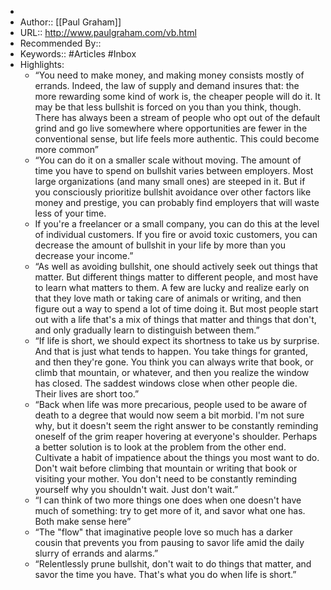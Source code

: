 - 
- Author:: [[Paul Graham]]
- URL:: http://www.paulgraham.com/vb.html
- Recommended By:: 
- Keywords:: #Articles #Inbox
- Highlights:
    - “You need to make money, and making money consists mostly of errands. Indeed, the law of supply and demand insures that: the more rewarding some kind of work is, the cheaper people will do it. It may be that less bullshit is forced on you than you think, though. There has always been a stream of people who opt out of the default grind and go live somewhere where opportunities are fewer in the conventional sense, but life feels more authentic. This could become more common”
    - “You can do it on a smaller scale without moving. The amount of time you have to spend on bullshit varies between employers. Most large organizations (and many small ones) are steeped in it. But if you consciously prioritize bullshit avoidance over other factors like money and prestige, you can probably find employers that will waste less of your time.
    - If you're a freelancer or a small company, you can do this at the level of individual customers. If you fire or avoid toxic customers, you can decrease the amount of bullshit in your life by more than you decrease your income.”
    - “As well as avoiding bullshit, one should actively seek out things that matter. But different things matter to different people, and most have to learn what matters to them. A few are lucky and realize early on that they love math or taking care of animals or writing, and then figure out a way to spend a lot of time doing it. But most people start out with a life that's a mix of things that matter and things that don't, and only gradually learn to distinguish between them.”
    - “If life is short, we should expect its shortness to take us by surprise. And that is just what tends to happen. You take things for granted, and then they're gone. You think you can always write that book, or climb that mountain, or whatever, and then you realize the window has closed. The saddest windows close when other people die. Their lives are short too.”
    - “Back when life was more precarious, people used to be aware of death to a degree that would now seem a bit morbid. I'm not sure why, but it doesn't seem the right answer to be constantly reminding oneself of the grim reaper hovering at everyone's shoulder. Perhaps a better solution is to look at the problem from the other end. Cultivate a habit of impatience about the things you most want to do. Don't wait before climbing that mountain or writing that book or visiting your mother. You don't need to be constantly reminding yourself why you shouldn't wait. Just don't wait.”
    - “I can think of two more things one does when one doesn't have much of something: try to get more of it, and savor what one has. Both make sense here”
    - “The "flow" that imaginative people love so much has a darker cousin that prevents you from pausing to savor life amid the daily slurry of errands and alarms.”
    - “Relentlessly prune bullshit, don't wait to do things that matter, and savor the time you have. That's what you do when life is short.”
